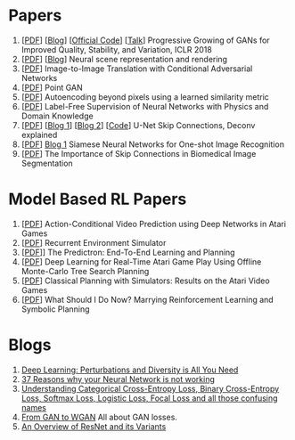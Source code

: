 # Papers
1. [[PDF](https://arxiv.org/pdf/1710.10196.pdf)] [[Blog](https://towardsdatascience.com/progan-how-nvidia-generated-images-of-unprecedented-quality-51c98ec2cbd2?fbclid=IwAR3Fa-jvvre2VNxDR-uIe_tGISXh1OGQ_UIrYcrXVgi1uLjdQ-180cVLpX4)] [[Official Code](https://github.com/tkarras/progressive_growing_of_gans)] [[Talk](https://www.youtube.com/watch?v=ReZiqCybQPA)] Progressive Growing of GANs for Improved Quality, Stability, and Variation, ICLR 2018
2. [[PDF](http://science.sciencemag.org/content/sci/360/6394/1204.full.pdf)] [[Blog](https://deepmind.com/blog/neural-scene-representation-and-rendering/)] Neural scene representation and rendering
3. [[PDF](https://arxiv.org/pdf/1611.07004.pdf)] Image-to-Image Translation with Conditional Adversarial Networks
4. [[PDF](https://arxiv.org/pdf/1810.05795.pdf)] Point GAN
5. [[PDF](https://arxiv.org/pdf/1512.09300.pdf)] Autoencoding beyond pixels using a learned similarity metric
6. [[PDF](https://arxiv.org/pdf/1609.05566.pdf)] Label-Free Supervision of Neural Networks with Physics and Domain Knowledge
7. [[PDF](https://arxiv.org/pdf/1505.04597.pdf)] [[Blog 1](http://deeplearning.net/tutorial/unet.html)] [[Blog 2](https://medium.com/@keremturgutlu/semantic-segmentation-u-net-part-1-d8d6f6005066)] [[Code](https://github.com/milesial/Pytorch-UNet)] U-Net
 Skip Connections, Deconv explained
8. [[PDF](https://www.cs.cmu.edu/~rsalakhu/papers/oneshot1.pdf)] [Blog 1](https://towardsdatascience.com/siamese-network-triplet-loss-b4ca82c1aec8) Siamese Neural Networks for One-shot Image Recognition
9. [[PDF](https://arxiv.org/abs/1608.04117)] The Importance of Skip Connections in Biomedical Image Segmentation
   
# Model Based RL Papers
1. [[PDF](https://arxiv.org/pdf/1507.08750.pdf)] Action-Conditional Video Prediction using Deep Networks in Atari Games
2. [[PDF](https://arxiv.org/pdf/1704.02254.pdf)] Recurrent Environment Simulator
3. [[PDF](https://arxiv.org/pdf/1612.08810.pdf)]] The Predictron: End-To-End Learning and Planning
4. [[PDF](https://web.eecs.umich.edu/~baveja/Papers/UCTtoCNNsAtariGames-FinalVersion.pdf)] Deep Learning for Real-Time Atari Game Play Using Offline Monte-Carlo Tree Search Planning
5. [[PDF](https://www.ijcai.org/Proceedings/15/Papers/230.pdf)] Classical Planning with Simulators: Results on the Atari Video Games
6. [[PDF](https://arxiv.org/pdf/1901.01492.pdf)] What Should I Do Now? Marrying Reinforcement Learning and Symbolic Planning


# Blogs
1. [Deep Learning: Perturbations and Diversity is All You Need](https://medium.com/intuitionmachine/deep-learning-perturbations-is-all-you-need-d630b6980587?fbclid=IwAR168X_cmBnZ81UOTem5ngRgirnGegKVPEt7RRN1Sdcdn8ohVr2uIIqomDg)
2. [37 Reasons why your Neural Network is not working](https://blog.slavv.com/37-reasons-why-your-neural-network-is-not-working-4020854bd607)
3. [Understanding Categorical Cross-Entropy Loss, Binary Cross-Entropy Loss, Softmax Loss, Logistic Loss, Focal Loss and all those confusing names](https://gombru.github.io/2018/05/23/cross_entropy_loss/)
4. [From GAN to WGAN](https://lilianweng.github.io/lil-log/2017/08/20/from-GAN-to-WGAN.html)
	All about GAN losses.
5. [An Overview of ResNet and its Variants](https://towardsdatascience.com/an-overview-of-resnet-and-its-variants-5281e2f56035)

